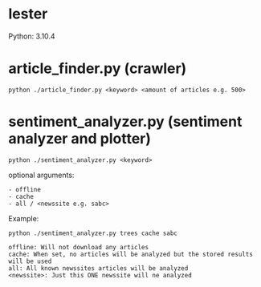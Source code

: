 # lester
Python: 3.10.4

# article_finder.py (crawler)
    python ./article_finder.py <keyword> <amount of articles e.g. 500>


# sentiment_analyzer.py (sentiment analyzer and plotter)
    python ./sentiment_analyzer.py <keyword>
    
optional arguments:

    - offline
    - cache
    - all / <newssite e.g. sabc>

Example: 

    python ./sentiment_analyzer.py trees cache sabc

    offline: Will not download any articles
    cache: When set, no articles will be analyzed but the stored results will be used
    all: All known newssites articles will be analyzed
    <newssite>: Just this ONE newssite will ne analyzed